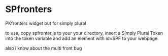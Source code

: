 # SPfronters
PKfronters widget but for simply plural

to use, copy spfronter.js to your your directory, insert a Simply Plural Token into the token variable and add an element with id=SPF to your webpage.

also i know about the multi front bug
